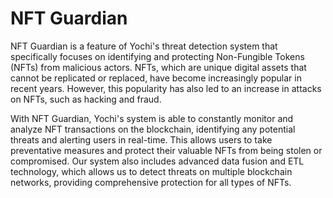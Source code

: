 # NFT Guardian

NFT Guardian is a feature of Yochi's threat detection system that specifically focuses on identifying and protecting Non-Fungible Tokens (NFTs) from malicious actors. NFTs, which are unique digital assets that cannot be replicated or replaced, have become increasingly popular in recent years. However, this popularity has also led to an increase in attacks on NFTs, such as hacking and fraud.

With NFT Guardian, Yochi's system is able to constantly monitor and analyze NFT transactions on the blockchain, identifying any potential threats and alerting users in real-time. This allows users to take preventative measures and protect their valuable NFTs from being stolen or compromised. Our system also includes advanced data fusion and ETL technology, which allows us to detect threats on multiple blockchain networks, providing comprehensive protection for all types of NFTs.
